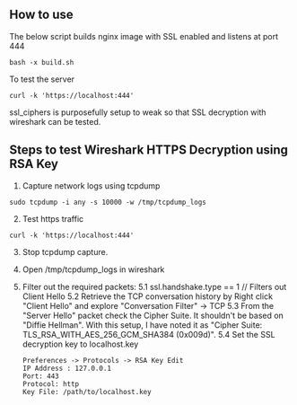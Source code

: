 ## How to use

The below script builds nginx image with SSL enabled and listens at port 444
```
bash -x build.sh
```

To test the server

```
curl -k 'https://localhost:444' 
```

ssl_ciphers is purposefully setup to weak so that SSL decryption with wireshark can be tested.

## Steps to test Wireshark HTTPS Decryption using RSA Key

1. Capture network logs using tcpdump

```
sudo tcpdump -i any -s 10000 -w /tmp/tcpdump_logs
```

2. Test https traffic 

```
curl -k 'https://localhost:444'
```

3. Stop tcpdump capture.

4. Open /tmp/tcpdump_logs in wireshark

5. Filter out the required packets:
    5.1 ssl.handshake.type == 1 // Filters out Client Hello
    5.2 Retrieve the TCP conversation history by Right click "Client Hello" and explore "Conversation Filter" -> TCP
    5.3 From the "Server Hello" packet check the Cipher Suite. It shouldn't be based on "Diffie Hellman". With this setup, I have noted it as "Cipher Suite: TLS_RSA_WITH_AES_256_GCM_SHA384 (0x009d)".
    5.4 Set the SSL decryption key to localhost.key
    ```
    Preferences -> Protocols -> RSA Key Edit
    IP Address : 127.0.0.1
    Port: 443
    Protocol: http
    Key File: /path/to/localhost.key
    ```

